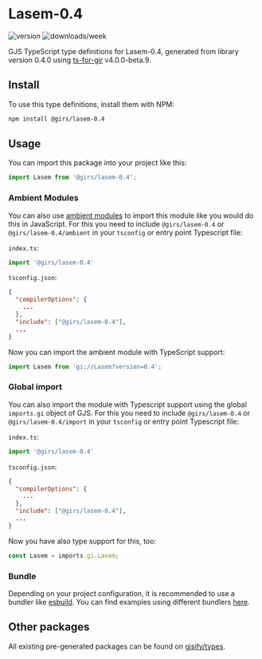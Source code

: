 
# Lasem-0.4

![version](https://img.shields.io/npm/v/@girs/lasem-0.4)
![downloads/week](https://img.shields.io/npm/dw/@girs/lasem-0.4)


GJS TypeScript type definitions for Lasem-0.4, generated from library version 0.4.0 using [ts-for-gir](https://github.com/gjsify/ts-for-gir) v4.0.0-beta.9.


## Install

To use this type definitions, install them with NPM:
```bash
npm install @girs/lasem-0.4
```

## Usage

You can import this package into your project like this:
```ts
import Lasem from '@girs/lasem-0.4';
```

### Ambient Modules

You can also use [ambient modules](https://github.com/gjsify/ts-for-gir/tree/main/packages/cli#ambient-modules) to import this module like you would do this in JavaScript.
For this you need to include `@girs/lasem-0.4` or `@girs/lasem-0.4/ambient` in your `tsconfig` or entry point Typescript file:

`index.ts`:
```ts
import '@girs/lasem-0.4'
```

`tsconfig.json`:
```json
{
  "compilerOptions": {
    ...
  },
  "include": ["@girs/lasem-0.4"],
  ...
}
```

Now you can import the ambient module with TypeScript support: 

```ts
import Lasem from 'gi://Lasem?version=0.4';
```

### Global import

You can also import the module with Typescript support using the global `imports.gi` object of GJS.
For this you need to include `@girs/lasem-0.4` or `@girs/lasem-0.4/import` in your `tsconfig` or entry point Typescript file:

`index.ts`:
```ts
import '@girs/lasem-0.4'
```

`tsconfig.json`:
```json
{
  "compilerOptions": {
    ...
  },
  "include": ["@girs/lasem-0.4"],
  ...
}
```

Now you have also type support for this, too:

```ts
const Lasem = imports.gi.Lasem;
```

### Bundle

Depending on your project configuration, it is recommended to use a bundler like [esbuild](https://esbuild.github.io/). You can find examples using different bundlers [here](https://github.com/gjsify/ts-for-gir/tree/main/examples).

## Other packages

All existing pre-generated packages can be found on [gjsify/types](https://github.com/gjsify/types).

